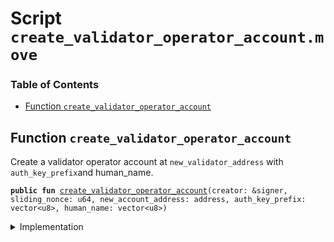 
<a name="SCRIPT"></a>

# Script `create_validator_operator_account.move`

### Table of Contents

-  [Function `create_validator_operator_account`](#SCRIPT_create_validator_operator_account)



<a name="SCRIPT_create_validator_operator_account"></a>

## Function `create_validator_operator_account`

Create a validator operator account at
<code>new_validator_address</code> with
<code>auth_key_prefix</code>and human_name.


<pre><code><b>public</b> <b>fun</b> <a href="#SCRIPT_create_validator_operator_account">create_validator_operator_account</a>(creator: &signer, sliding_nonce: u64, new_account_address: address, auth_key_prefix: vector&lt;u8&gt;, human_name: vector&lt;u8&gt;)
</code></pre>



<details>
<summary>Implementation</summary>


<pre><code><b>fun</b> <a href="#SCRIPT_create_validator_operator_account">create_validator_operator_account</a>(creator: &signer, sliding_nonce: u64, new_account_address: address, auth_key_prefix: vector&lt;u8&gt;, human_name: vector&lt;u8&gt;) {
    <a href="../../modules/doc/SlidingNonce.md#0x1_SlidingNonce_record_nonce_or_abort">SlidingNonce::record_nonce_or_abort</a>(creator, sliding_nonce);
    <a href="../../modules/doc/LibraAccount.md#0x1_LibraAccount_create_validator_operator_account">LibraAccount::create_validator_operator_account</a>(
        creator,
        new_account_address,
        auth_key_prefix,
        human_name,
    );
}
</code></pre>



</details>
